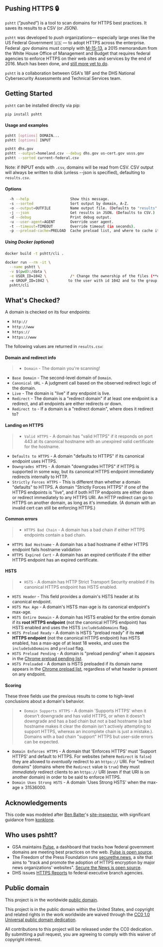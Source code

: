 ## Pushing HTTPS :lock:
`pshtt` (_"pushed"_) is a tool to scan domains for HTTPS best practices. It saves its results to a CSV (or JSON).

`pshtt` was developed to _push_ organizations— especially large ones like the US Federal Government :us: — to adopt HTTPS across the enterprise. Federal .gov domains must comply with [M-15-13](https://https.cio.gov), a 2015 memorandum from the White House Office of Management and Budget that requires federal agencies to enforce HTTPS on their web sites and services by the end of 2016. Much has been done, and [still more yet to do](https://18f.gsa.gov/2017/01/04/tracking-the-us-governments-progress-on-moving-https/).

`pshtt` is a collaboration between GSA's 18F and the DHS National Cybersecurity Assessments and Technical Services team.

## Getting Started
`pshtt` can be installed directly via pip:
```bash
pip install pshtt
```

#### Usage and examples

```bash
pshtt [options] DOMAIN...
pshtt [options] INPUT

pshtt dhs.gov
pshtt --output=homeland.csv --debug dhs.gov us-cert.gov usss.gov
pshtt --sorted current-federal.csv
```
Note: if INPUT ends with `.csv`, domains will be read from CSV. CSV output will always be written to disk (unless --json is specified), defaulting to `results.csv`.

#### Options
```bash
  -h --help                   Show this message.
  -s --sorted                 Sort output by domain, A-Z.
  -o --output=OUTFILE         Name output file. (Defaults to "results".)
  -j --json                   Get results in JSON. (Defaults to CSV.)
  -d --debug                  Print debug output.
  -u --user-agent=AGENT       Override user agent.
  -t --timeout=TIMEOUT        Override timeout (in seconds).
  -p --preload-cache=PRELOAD  Cache preload list, and where to cache it.
```
##### Using Docker (optional)
```bash
docker build -t pshtt/cli .

docker run --rm -it \
  --name pshtt \
  -v $(pwd):/data \
  -e USER_ID=1042 \           /* Change the ownership of the files (**e.g** results)
  -e GROUP_ID=1042 \         to the user with id 1042 and to the group with id 1042. */
  pshtt/cli
```

## What's Checked?
A domain is checked on its four endpoints:
* `http://`
* `http://www`
* `https://`
* `https://www`

The following values are returned in `results.csv`:
#### Domain and redirect info
>* `Domain` - The domain you're scanning!
* `Base Domain` - The second-level domain of `Domain`.
* `Canonical URL` - A judgment call based on the observed redirect logic of the domain.
* `Live` - The domain is "live" if any endpoint is live.
* `Redirect` - The domain is a "redirect domain" if at least one endpoint is a redirect, and all endpoints are either redirects or down.
* `Redirect to` - If a domain is a "redirect domain", where does it redirect to?

#### Landing on HTTPS
>* `Valid HTTPS` - A domain has "valid HTTPS" if it responds on port 443 at its canonical hostname with an unexpired valid certificate for the hostname.
* `Defaults to HTTPS` - A domain "defaults to HTTPS" if its canonical endpoint uses HTTPS.
* `Downgrades HTTPS` -  A domain "downgrades HTTPS" if HTTPS is supported in some way, but its canonical HTTPS endpoint immediately redirects internally to HTTP.
* `Strictly Forces HTTPS` - This is different than whether a domain "defaults" to HTTPS. A domain "Strictly Forces HTTPS" if one of the HTTPS endpoints is "live", and if both HTTP endpoints are either down or redirect immediately to any HTTPS URI. An HTTP redirect can go to HTTPS on another domain, as long as it's immediate. (A domain with an invalid cert can still be enforcing HTTPS.)

#### Common errors
>* `HTTPS Bad Chain` - A domain has a bad chain if either HTTPS endpoints contain a bad chain.
* `HTTPS Bad Hostname` - A domain has a bad hostname if either HTTPS endpoint fails hostname validation
* `HTTPS Expired Cert` - A domain has an expired certificate if the either HTTPS endpoint has an expired certificate.

#### HSTS
>* `HSTS` - A domain has HTTP Strict Transport Security enabled if its canonical HTTPS endpoint has HSTS enabled.
* `HSTS Header` - This field provides a domain's HSTS header at its canonical endpoint.
* `HSTS Max Age` - A domain's HSTS max-age is its canonical endpoint's max-age.
* `HSTS Entire Domain` - A domain has HSTS enabled for the entire domain if its **root HTTPS endpoint** (not the canonical HTTPS endpoint) has HSTS enabled and uses the HSTS `includeSubDomains` flag.
* `HSTS Preload Ready` - A domain is HSTS "preload ready" if its **root HTTPS endpoint** (not the canonical HTTPS endpoint) has HSTS enabled, has a max-age of at least 18 weeks, and uses the `includeSubDomains` and `preload` flag.
* `HSTS Preload Pending` - A domain is "preload pending" when it appears in the [Chrome preload pending list](https://hstspreload.org/api/v2/pending).
* `HSTS Preloaded` - A domain is HSTS preloaded if its domain name appears in the [Chrome preload list](https://chromium.googlesource.com/chromium/src/net/+/master/http/transport_security_state_static.json), regardless of what header is present on any endpoint.

#### Scoring
These three fields use the previous results to come to high-level conclusions about a domain's behavior.
>* `Domain Supports HTTPS` - A domain 'Supports HTTPS' when it doesn't downgrade and has valid HTTPS, or when it doesn't downgrade and has a bad chain but not a bad hostname (a bad hostname makes it clear the domain isn't actively attempting to support HTTPS, whereas an incomplete chain is just a mistake.). Domains with a bad chain "support" HTTPS but user-side errors can be expected.
* `Domain Enforces HTTPS` - A domain that 'Enforces HTTPS' must 'Support HTTPS' and default to HTTPS. For websites (where `Redirect` is `false`) they are allowed to _eventually_ redirect to an `https://` URI. For "redirect domains" (domains where the `Redirect` value is `true`) they must _immediately_ redirect clients to an `https://` URI (even if that URI is on another domain) in order to be said to enforce HTTPS.
* `Domain Uses Strong HSTS` - A domain 'Uses Strong HSTS' when the max-age ≥ 31536000.

## Acknowledgements
This code was modeled after [Ben Balter](https://github.com/benbalter)'s [site-inspector](https://github.com/benbalter/site-inspector), with significant guidance from [konklone](https://github.com/konklone).

## Who uses pshtt?
* GSA maintains [Pulse](https://pulse.cio.gov), a dashboard that tracks how federal government domains are meeting best practices on the web. [Pulse is open source](https://github.com/18F/pulse).
* The Freedom of the Press Foundation runs [securethe.news](https://securethe.news), a site that aims to "track and promote the adoption of HTTPS encryption by major news organizations' websites". [Secure the News is open source](https://securethe.news/blog/secure-news-open-source/).
* DHS issues [HTTPS Reports](https://18f.gsa.gov/2017/01/06/open-source-collaboration-across-agencies-to-improve-https-deployment/) to federal executive branch agencies.

## Public domain
This project is in the worldwide [public domain](LICENSE.md).

This project is in the public domain within the United States, and copyright and related rights in the work worldwide are waived through the [CC0 1.0 Universal public domain dedication](https://creativecommons.org/publicdomain/zero/1.0/).

All contributions to this project will be released under the CC0 dedication. By submitting a pull request, you are agreeing to comply with this waiver of copyright interest.

